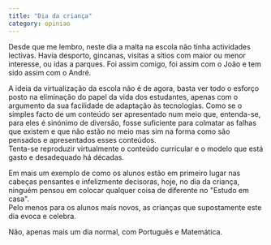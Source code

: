 ```yaml
---
title: "Dia da criança"
category: opiniao
---
```


Desde que me lembro, neste dia a malta na escola não tinha actividades lectivas. Havia desporto, gincanas, visitas a sítios com maior ou menor interesse, ou idas a parques.
Foi assim comigo, foi assim com o João e tem sido assim com o André.

A ideia da virtualização da escola não é de agora, basta ver todo o esforço posto na eliminação do papel da vida dos estudantes, apenas com o argumento da sua facilidade de adaptação às tecnologias. Como se o simples facto de um conteúdo ser apresentado num meio que, entenda-se, para eles é sinónimo de diversão, fosse suficiente para colmatar as falhas que existem e que não estão no meio mas sim na forma como são pensados e apresentados esses conteúdos.\
Tenta-se reproduzir virtualmente o conteúdo curricular e o modelo que está gasto e desadequado há décadas.

Em mais um exemplo de como os alunos estão em primeiro lugar nas cabeças pensantes e infelizmente decisoras, hoje, no dia da criança, ninguém pensou em colocar qualquer coisa de diferente no "Estudo em casa".\
Pelo menos para os alunos mais novos, as crianças que supostamente este dia evoca e celebra.

Não, apenas mais um dia normal, com Português e Matemática.
